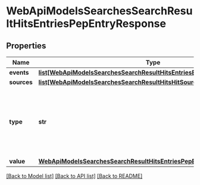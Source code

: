 # WebApiModelsSearchesSearchResultHitsEntriesPepEntryResponse

## Properties
Name | Type | Description | Notes
------------ | ------------- | ------------- | -------------
**events** | [**list[WebApiModelsSearchesSearchResultHitsEntriesEventsHitEventResponse]**](WebApiModelsSearchesSearchResultHitsEntriesEventsHitEventResponse.md) |  | [optional] 
**sources** | [**list[WebApiModelsSearchesSearchResultHitsHitSourceResponse]**](WebApiModelsSearchesSearchResultHitsHitSourceResponse.md) |  | [optional] 
**type** | **str** | Available values are adverseMedia, disqualifiedDirector, insolvencyRegister, pep, pepLinked, profileOfInterest, enforcement, sanction, stateOwnedEnterprise | [optional] 
**value** | [**WebApiModelsSearchesSearchResultHitsEntriesPepEntryValueResponse**](WebApiModelsSearchesSearchResultHitsEntriesPepEntryValueResponse.md) |  | [optional] 

[[Back to Model list]](../README.md#documentation-for-models) [[Back to API list]](../README.md#documentation-for-api-endpoints) [[Back to README]](../README.md)

